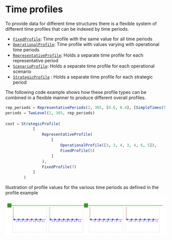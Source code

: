 # Time profiles
To provide data for different time structures there is a flexible system of different time
profiles that can be indexed by time periods.

- [`FixedProfile`](@ref): Time profile with the same value for all time periods
- [`OperationalProfile`](@ref): Time profile with values varying with operational time periods
- [`RepresentativeProfile`](@ref): Holds a separate time profile for each representative period
- [`ScenarioProfile`](@ref): Holds a separate time profile for each operational scenario
- [`StrategicProfile`](@ref) : Holds a separate time profile for each strategic period

The following code example shows how these profile types can be combined in a flexible
manner to produce different overall profiles.

```julia
rep_periods = RepresentativePeriods(2, 365, [0.6, 0.4], [SimpleTimes(7,1), SimpleTimes(7,1)])
periods = TwoLevel(2, 365, rep_periods)

cost = StrategicProfile(
            [
                RepresentativeProfile(
                    [
                        OperationalProfile([3, 3, 4, 3, 4, 6, 5]),
                        FixedProfile(5)
                    ]
                ),
                FixedProfile(7)
            ]
        )
```

Illustration of profile values for the various time periods as defined in the profile example
![Time profile values](./../figures/profiles.png)
